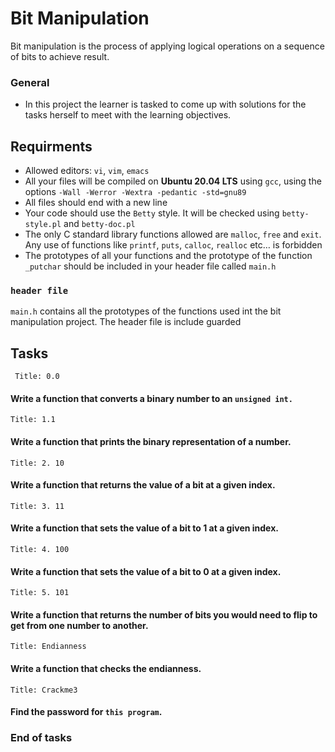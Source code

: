 # Bit Manipulation

Bit manipulation is the process of applying logical operations on a sequence of bits to achieve result.

### General
 - In this project the learner is tasked to come up with solutions for the tasks herself to meet with the learning objectives.

## Requirments
 - Allowed editors: `vi`, `vim`, `emacs`
 - All your files will be compiled on **Ubuntu 20.04 LTS** using `gcc`, using the options `-Wall -Werror -Wextra -pedantic -std=gnu89`
 - All files should end with a new line
 - Your code should use the `Betty` style. It will be checked using `betty-style.pl` and `betty-doc.pl`
 - The only C standard library functions allowed are `malloc`, `free` and `exit`. Any use of functions like `printf`, `puts`, `calloc`, `realloc` etc… is forbidden
 - The prototypes of all your functions and the prototype of the function `_putchar` should be included in your header file called `main.h`

### `` header file ``
 `main.h` contains all the prototypes of the functions used int the bit manipulation project. The header file is include guarded

## Tasks
 ```http
  Title: 0.0
 ```
#### Write a function that converts a binary number to an `unsigned int.`

 ```http
 Title: 1.1
 ```
#### Write a function that prints the binary representation of a number.

 ```http
 Title: 2. 10
 ```
#### Write a function that returns the value of a bit at a given index.

 ```http
 Title: 3. 11
 ```
#### Write a function that sets the value of a bit to 1 at a given index.

 ```http
 Title: 4. 100
 ```
#### Write a function that sets the value of a bit to 0 at a given index.

 ```http
 Title: 5. 101
 ```
#### Write a function that returns the number of bits you would need to flip to get from one number to another.

 ```http
 Title: Endianness
 ```
#### Write a function that checks the endianness.

 ```http
 Title: Crackme3
 ```
#### Find the password for `this program`.


### End of tasks

